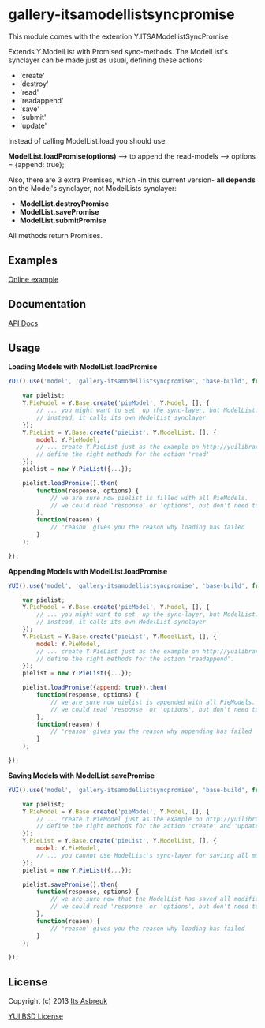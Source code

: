 gallery-itsamodellistsyncpromise
======================


This module comes with the extention Y.ITSAModellistSyncPromise


Extends Y.ModelList with Promised sync-methods. The ModelList's synclayer can be made just as usual, defining these actions:


 * 'create'
 * 'destroy'
 * 'read'
 * 'readappend'
 * 'save'
 * 'submit'
 * 'update'


Instead of calling ModelList.load you should use:


<b>ModelList.loadPromise(options)</b> --> to append the read-models --> options = {append: true};


Also, there are 3 extra Promises, which -in this current version- <b>all depends</b> on the Model's synclayer, not ModelLists synclayer:

* <b>ModelList.destroyPromise</b><br />
* <b>ModelList.savePromise</b><br />
* <b>ModelList.submitPromise</b>


All methods return Promises.

Examples
--------
[Online example](http://projects.itsasbreuk.nl/examples/itsamodellistsyncpromise/index.html)

Documentation
--------------
[API Docs](http://projects.itsasbreuk.nl/apidocs/classes/ITSAModellistSyncPromise.html)

Usage
-----

<b>Loading Models with ModelList.loadPromise</b>
```js
YUI().use('model', 'gallery-itsamodellistsyncpromise', 'base-build', function(Y) {

    var pielist;
    Y.PieModel = Y.Base.create('pieModel', Y.Model, [], {
        // ... you might want to set  up the sync-layer, but ModelList.loadPromise doesn't call the 'read' method of every separate Y.PieModel
        // instead, it calls its own ModelList synclayer
    });
    Y.PieList = Y.Base.create('pieList', Y.ModelList, [], {
        model: Y.PieModel,
        // ... create Y.PieList just as the example on http://yuilibrary.com/yui/docs/model-list/#the-sync-method specifies ...
        // define the right methods for the action 'read'
    });
    pielist = new Y.PieList({...});

    pielist.loadPromise().then(
        function(response, options) {
            // we are sure now pielist is filled with all PieModels.
            // we could read 'response' or 'options', but don't need to
        },
        function(reason) {
            // 'reason' gives you the reason why loading has failed
        }
    );

});
```

<b>Appending Models with ModelList.loadPromise</b>
```js
YUI().use('model', 'gallery-itsamodellistsyncpromise', 'base-build', function(Y) {

    var pielist;
    Y.PieModel = Y.Base.create('pieModel', Y.Model, [], {
        // ... you might want to set  up the sync-layer, but ModelList.loadPromise doesn't call the 'read' method of every separate Y.PieModel
        // instead, it calls its own ModelList synclayer
    });
    Y.PieList = Y.Base.create('pieList', Y.ModelList, [], {
        model: Y.PieModel,
        // ... create Y.PieList just as the example on http://yuilibrary.com/yui/docs/model-list/#the-sync-method specifies ...
        // define the right methods for the action 'readappend'.
    });
    pielist = new Y.PieList({...});

    pielist.loadPromise({append: true}).then(
        function(response, options) {
            // we are sure now pielist is appended with all PieModels.
            // we could read 'response' or 'options', but don't need to
        },
        function(reason) {
            // 'reason' gives you the reason why appending has failed
        }
    );

});
```

<b>Saving Models with ModelList.savePromise</b>
```js
YUI().use('model', 'gallery-itsamodellistsyncpromise', 'base-build', function(Y) {

    var pielist;
    Y.PieModel = Y.Base.create('pieModel', Y.Model, [], {
        // ... create Y.PieModel just as the example on http://yuilibrary.com/yui/docs/model/#the-sync-method specifies ...
        // define the right methods for the action 'create' and 'update'
    });
    Y.PieList = Y.Base.create('pieList', Y.ModelList, [], {
        model: Y.PieModel,
        // ... you cannot use ModelList's sync-layer for saviing all models at once. Instead setup the Model-synclayer
    });
    pielist = new Y.PieList({...});

    pielist.savePromise().then(
        function(response, options) {
            // we are sure now that the ModelList has saved all modified PieModels.
            // we could read 'response' or 'options', but don't need to
        },
        function(reason) {
            // 'reason' gives you the reason why loading has failed
        }
    );

});
```

License
-------

Copyright (c) 2013 [Its Asbreuk](http://http://itsasbreuk.nl)

[YUI BSD License](http://developer.yahoo.com/yui/license.html)
